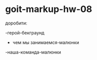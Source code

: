 # goit-markup-hw-08
доробити:

-герой-бекграунд

- чем мы занимаемся-малюнки

-наша-команда-малюнки



